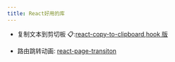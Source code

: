 ```yaml
---
title: React好用的库
---
```


- 复制文本到剪切板 📋:[react-copy-to-clipboard](https://github.com/nkbt/react-copy-to-clipboard),[hook 版](https://github.com/danoc/react-use-clipboard)

- 路由跳转动画: [react-page-transiton](https://github.com/Steveeeie/react-page-transition)
